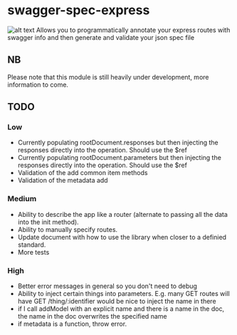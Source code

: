 # swagger-spec-express
![alt text](https://api.travis-ci.org/eXigentCoder/swagger-spec-express.svg "Build Status")
Allows you to programmatically annotate your express routes with swagger info and then generate and validate your json spec file

## NB
Please note that this module is still heavily under development, more information to come.

## TODO
### Low
- Currently populating rootDocument.responses but then injecting the responses directly into the operation. Should use the $ref
- Currently populating rootDocument.parameters but then injecting the responses directly into the operation. Should use the $ref
- Validation of the add common item methods
- Validation of the metadata add
### Medium
- Ability to describe the app like a router (alternate to passing all the data into the init method).
- Ability to manually specify routes.
- Update document with how to use the library when closer to a definied standard.
- More tests
### High
- Better error messages in general so you don't need to debug
- Ability to inject certain things into parameters. E.g. many GET routes will have GET /thing/:identifier would be nice to inject the name in there
- if I call addModel with an explicit name and there is a name in the doc, the name in the doc overwrites the specified name
- if metadata is a function, throw error.